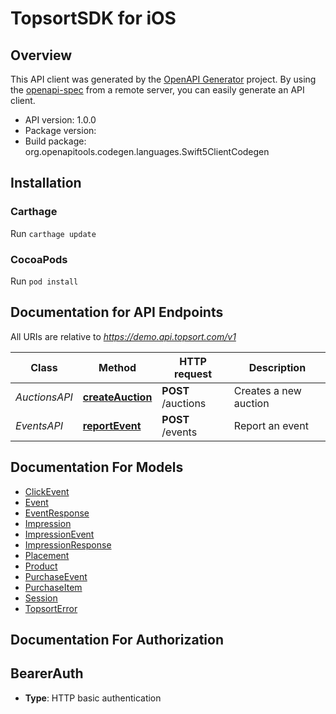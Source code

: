 # TopsortSDK for iOS

## Overview
This API client was generated by the [OpenAPI Generator](https://openapi-generator.tech) project.  By using the [openapi-spec](https://github.com/OAI/OpenAPI-Specification) from a remote server, you can easily generate an API client.

- API version: 1.0.0
- Package version: 
- Build package: org.openapitools.codegen.languages.Swift5ClientCodegen

## Installation

### Carthage

Run `carthage update`

### CocoaPods

Run `pod install`

## Documentation for API Endpoints

All URIs are relative to *https://demo.api.topsort.com/v1*

Class | Method | HTTP request | Description
------------ | ------------- | ------------- | -------------
*AuctionsAPI* | [**createAuction**](docs/AuctionsAPI.md#createauction) | **POST** /auctions | Creates a new auction
*EventsAPI* | [**reportEvent**](docs/EventsAPI.md#reportevent) | **POST** /events | Report an event


## Documentation For Models

 - [ClickEvent](docs/ClickEvent.md)
 - [Event](docs/Event.md)
 - [EventResponse](docs/EventResponse.md)
 - [Impression](docs/Impression.md)
 - [ImpressionEvent](docs/ImpressionEvent.md)
 - [ImpressionResponse](docs/ImpressionResponse.md)
 - [Placement](docs/Placement.md)
 - [Product](docs/Product.md)
 - [PurchaseEvent](docs/PurchaseEvent.md)
 - [PurchaseItem](docs/PurchaseItem.md)
 - [Session](docs/Session.md)
 - [TopsortError](docs/TopsortError.md)


## Documentation For Authorization


## BearerAuth

- **Type**: HTTP basic authentication

